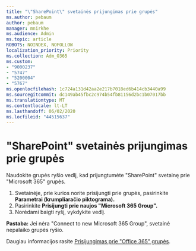 ```yaml
---
title: "\"SharePoint\" svetainės prijungimas prie grupės"
ms.author: pebaum
author: pebaum
manager: mnirkhe
ms.audience: Admin
ms.topic: article
ROBOTS: NOINDEX, NOFOLLOW
localization_priority: Priority
ms.collection: Adm_O365
ms.custom:
- "9000237"
- "5747"
- "5200004"
- "5767"
ms.openlocfilehash: 1c724a131d42aa2e217b7018ed6b414cb3440a99
ms.sourcegitcommit: dc149ab45fbc2c974b54fb81156d2bc1b07017bb
ms.translationtype: MT
ms.contentlocale: lt-LT
ms.lasthandoff: 06/02/2020
ms.locfileid: "44515637"
---
```

# <a name="connect-a-sharepoint-site-to-a-group"></a>"SharePoint" svetainės prijungimas prie grupės

Naudokite grupės ryšio vedlį, kad prijungtumėte "SharePoint" svetainę prie "Microsoft 365" grupės.

1. Svetainėje, prie kurios norite prisijungti prie grupės, pasirinkite **Parametrai (krumpliaračio piktograma).**
2. Pasirinkite **Prisijungti prie naujos "Microsoft 365 Group".**
3. Norėdami baigti ryšį, vykdykite vedlį.

**Pastaba:**  Jei nėra "Connect to new Microsoft 365 Group", svetainė nepalaiko grupės ryšio.

Daugiau informacijos rasite [Prisijungimas prie "Office 365" grupės](https://docs.microsoft.com/sharepoint/dev/transform/modernize-connect-to-office365-group).